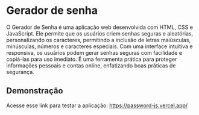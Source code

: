 
# Gerador de senha

O Gerador de Senha é uma aplicação web desenvolvida com HTML, CSS e JavaScript. Ele permite que os usuários criem senhas seguras e aleatórias, personalizando os caracteres, permitindo a inclusão de letras maiúsculas, minúsculas, números e caracteres especiais. Com uma interface intuitiva e responsiva, os usuários podem gerar senhas seguras com facilidade e copiá-las para uso imediato. É uma ferramenta prática para proteger informações pessoais e contas online, enfatizando boas práticas de segurança.


## Demonstração

Acesse esse link para testar a aplicação: https://password-js.vercel.app/

